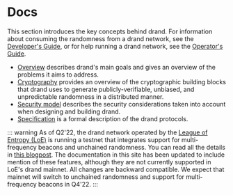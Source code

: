 # Docs

This section introduces the key concepts behind drand. For information about consuming the randomness from a drand network, see the [Developer's Guide](/developer/), or for help running a drand network, see the [Operator's Guide](/operator/).

- [Overview](/docs/overview/) describes drand's main goals and gives an overview of the problems it aims to
  address.
- [Cryptography](/docs/cryptography/) provides an overview of the cryptographic building blocks that drand uses to generate publicly-verifiable, unbiased, and unpredictable randomness in a distributed manner.
- [Security model](/docs/security-model/) describes the security considerations taken into account when designing and building drand.
- [Specification](/docs/specification/) is a formal description of the drand protocols.


::: warning
As of Q2'22, the drand network operated by the [League of Entropy (LoE)](https://blog.cloudflare.com/league-of-entropy/) is running a testnet that integrates support for multi-frequency beacons and unchained randomness. You can read all the details in [this blogpost](https://drand.love/blog/2022/02/21/multi-frequency-support-and-timelock-encryption-capabilities/). The documentation in this site has been updated to include mention of these features, although they are not currently supported in LoE's drand mainnet. All changes are backward compatible. We expect that mainnet will switch to unchained randomness and support for multi-frequency beacons in Q4'22.
:::
